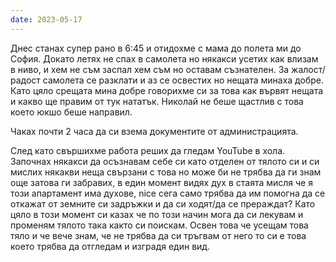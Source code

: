 ```yaml
---
date: 2023-05-17
---
```

Днес станах супер рано в 6:45 и отидохме с мама до полета ми до София. Докато летях не спах в самолета но някакси усетих как влизам в ниво, и хем не съм заспал хем съм но оставам съзнателен. За жалост/радост самолета се разклати и аз се освестих но нещата минаха добре. Като цяло срещата мина добре говорихме си за това как вървят нещата и какво ще правим от тук нататък. Николай не беше щастлив с това което юкшо беше направил. 

Чаках почти 2 часа да си взема документите от администрацията.

След като свършихме работа реших да гледам YouTube в хола. Започнах някакси да осъзнавам себе си като отделен от тялото си и си мислих някакви неща свързани с това но може би не трябва да ги знам още затова ги забравих, в един момент видях дух в стаята мисля че я този апартамент има духове, nice сега само трябва да им помогна да се откажат от земните си задръжки и да си ходят/да се прераждат? Като цяло в този момент си казах че по този начин мога да си лекувам и променям тялото така както си поискам. Освен това че усещам това тяло и че вече знам, че не трябва да си тръгвам от него то си е това което трябва да отгледам и изградя един вид. 